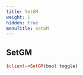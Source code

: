 ```yaml
---
title: SetGM
weight: 1
hidden: true
menuTitle: SetGM
---
```

## SetGM
```perl
$client->SetGM(bool toggle)
```